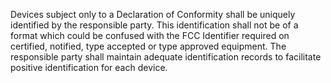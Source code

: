 Devices subject only to a Declaration of Conformity shall be uniquely identified by the responsible party. This identification shall not be of a format which could be confused with the FCC Identifier required on certified, notified, type accepted or type approved equipment. The responsible party shall maintain adequate identification records to facilitate positive identification for each device.

